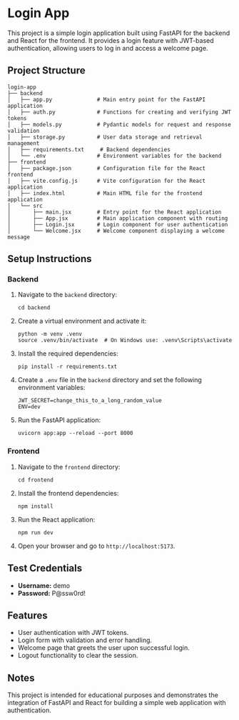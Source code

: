 # Login App

This project is a simple login application built using FastAPI for the backend and React for the frontend. It provides a login feature with JWT-based authentication, allowing users to log in and access a welcome page.

## Project Structure

```
login-app
├── backend
│   ├── app.py              # Main entry point for the FastAPI application
│   ├── auth.py             # Functions for creating and verifying JWT tokens
│   ├── models.py           # Pydantic models for request and response validation
│   ├── storage.py          # User data storage and retrieval management
│   ├── requirements.txt     # Backend dependencies
│   └── .env                # Environment variables for the backend
├── frontend
│   ├── package.json        # Configuration file for the React frontend
│   ├── vite.config.js      # Vite configuration for the React application
│   ├── index.html          # Main HTML file for the frontend application
│   └── src
│       ├── main.jsx        # Entry point for the React application
│       ├── App.jsx         # Main application component with routing
│       ├── Login.jsx       # Login component for user authentication
│       └── Welcome.jsx     # Welcome component displaying a welcome message
```

## Setup Instructions

### Backend

1. Navigate to the `backend` directory:
   ```
   cd backend
   ```

2. Create a virtual environment and activate it:
   ```
   python -m venv .venv
   source .venv/bin/activate  # On Windows use: .venv\Scripts\activate
   ```

3. Install the required dependencies:
   ```
   pip install -r requirements.txt
   ```

4. Create a `.env` file in the `backend` directory and set the following environment variables:
   ```
   JWT_SECRET=change_this_to_a_long_random_value
   ENV=dev
   ```

5. Run the FastAPI application:
   ```
   uvicorn app:app --reload --port 8000
   ```

### Frontend

1. Navigate to the `frontend` directory:
   ```
   cd frontend
   ```

2. Install the frontend dependencies:
   ```
   npm install
   ```

3. Run the React application:
   ```
   npm run dev
   ```

4. Open your browser and go to `http://localhost:5173`.

## Test Credentials

- **Username:** demo
- **Password:** P@ssw0rd!

## Features

- User authentication with JWT tokens.
- Login form with validation and error handling.
- Welcome page that greets the user upon successful login.
- Logout functionality to clear the session.

## Notes

This project is intended for educational purposes and demonstrates the integration of FastAPI and React for building a simple web application with authentication.